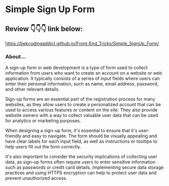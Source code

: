# Simple Sign Up Form 

## Review 👇👇👇 link below:
https://bekcodingaddict.github.io/Front-End_Tricks/Simple_SignUp_Form/

<h3>About...</h3>



A sign-up form in web development is a type of form used to collect information from users who want to create an account on a website or web application. It typically consists of a series of input fields where users can enter their personal information, such as name, email address, password, and other relevant details.

Sign-up forms are an essential part of the registration process for many websites, as they allow users to create a personalized account that can be used to access various features or content on the site. They also provide website owners with a way to collect valuable user data that can be used for analytics or marketing purposes.

When designing a sign-up form, it's essential to ensure that it's user-friendly and easy to navigate. The form should be visually appealing and have clear labels for each input field, as well as instructions or tooltips to help users fill out the form correctly.

It's also important to consider the security implications of collecting user data, as sign-up forms often require users to enter sensitive information such as passwords or credit card details. Implementing secure data storage practices and using HTTPS encryption can help to protect user data and prevent unauthorized access.

